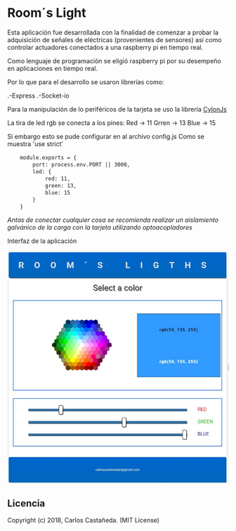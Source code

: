 # Room´s Light

Esta aplicación fue desarrollada con la finalidad de comenzar a probar la adquisición de señales de eléctricas (provenientes de sensores) así como controlar actuadores conectados a una raspberry pi en tiempo real.

Como lenguaje de programación se eligió raspberry pi por su desempeño en aplicaciones en tiempo real.

Por lo que para el desarrollo se usaron librerías como:

.-Express
.-Socket-io

Para la manipulación de lo periféricos de la tarjeta se uso la librería [CylonJs](https://cylonjs.com/)

La tira de led rgb se conecta a los pines: 
Red -> 11
Grren -> 13
Blue -> 15

Si embargo esto se pude configurar en al archivo config.js
Como se muestra 
	'use strict'	
	
```	
	module.exports = {	
		port: process.env.PORT || 3000,	
		led: {	
			red: 11,	
			green: 13,	
			blue: 15	
		}	
	}	
```
*Antas de conectar cualquier cosa se recomienda realizar un aislamiento galvánico de la carga con la tarjeta utilizando optoacopladores*

Interfaz de la aplicación

![interfaz](images/roomligth.JPG)

## Licencia

Copyright (c) 2018, Carlos Castañeda. (MIT License)

